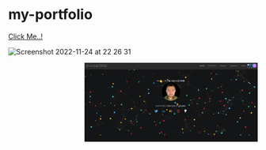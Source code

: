 # my-portfolio

[Click Me..!](https://muslumhanozturk.github.io/my-portfolio/)

![Screenshot 2022-11-24 at 22 26 31](https://user-images.githubusercontent.com/101603320/203865037-f805f279-e2bb-4999-91b4-f75ae82ce9b8.png)

<img width="350" align="right" alt="index-home-page.png" src="index-home-page.png" />
